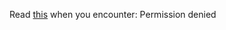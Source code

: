 Read 
[this](https://spicetify.app/docs/advanced-usage/installation#spotify-installed-from-flatpak)
when you encounter: Permission denied

